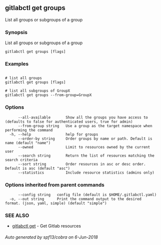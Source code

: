 ## gitlabctl get groups

List all groups or subgroups of a group

### Synopsis

List all groups or subgroups of a group

```
gitlabctl get groups [flags]
```

### Examples

```

# list all groups
gitlabctl get groups [flags]

# list all subgroups of GroupX
gitlabctl get groups --from-group=GroupX
```

### Options

```
      --all-available       Show all the groups you have access to (defaults to false for authenticated users, true for admin)
      --from-group string   Use a group as the target namespace when performing the command
  -h, --help                help for groups
      --order-by string     Order groups by name or path. Default is name (default "name")
      --owned               Limit to resources owned by the current user
      --search string       Return the list of resources matching the search criteria
      --sort string         Order resources in asc or desc order. Default is asc (default "asc")
      --statistics          Include resource statistics (admins only)
```

### Options inherited from parent commands

```
      --config string   config file (default is $HOME/.gitlabctl.yaml)
  -o, --out string      Print the command output to the desired format. (json, yaml, simple) (default "simple")
```

### SEE ALSO

* [gitlabctl get](gitlabctl_get.md)	 - Get Gitlab resources

###### Auto generated by spf13/cobra on 6-Jun-2018
